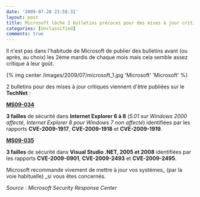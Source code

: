 ```yaml
---
date: '2009-07-28 23:58:31'
layout: post
title: Microsoft lâche 2 bulletins précoces pour des mises à jour critiques
categories: [Unclassified]
comments: true
---
```


Il n'est pas dans l'habitude de Microsoft de publier des bulletins avant (ou après, au choix) les 2ème mardis de chaque mois mais cela semble assez critique à leur goût.

{% img center /images/2009/07/microsoft_1.jpg 'Microsoft' 'Microsoft' %}

2 bulletins pour des mises à jour critiques viennent d'être publiées sur le **TechNet** :

[**MS09-034**](http://www.microsoft.com/technet/security/bulletin/ms09-034.mspx)

**3 failles** de sécurité dans **Internet Explorer 6 à 8** (_5.01 sur Windows 2000 affecté, Internet Explorer 8 pour Windows 7 non affecté_) identifiées par les rapports **CVE-2009-1917**, **CVE-2009-1918** et **CVE-2009-1919**.

[**MS09-035**](http://www.microsoft.com/technet/security/bulletin/ms09-035.mspx)

**3 failles** de sécurité dans **Visual Studio .NET, 2005 et 2008** identifiées par les rapports **CVE-2009-0901**, **CVE-2009-2493** et **CVE-2009-2495**.

Microsoft recommande vivement de mettre à jour vos systèmes_ (par la voie habituelle) _si vous êtes concernés.

_Source : Microsoft Security Response Center_
